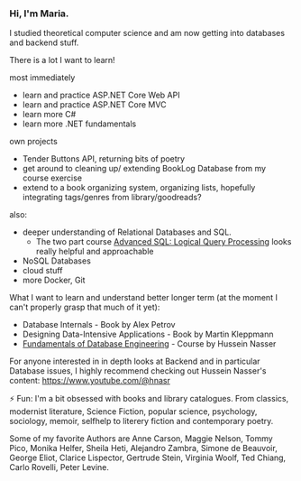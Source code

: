 ### Hi, I'm Maria.

I studied theoretical computer science and am now getting into databases and backend stuff.

There is a lot I want to learn!

most immediately
- learn and practice ASP.NET Core Web API
- learn and practice ASP.NET Core MVC
- learn more C#
- learn more .NET fundamentals

own projects
- Tender Buttons API, returning bits of poetry
- get around to cleaning up/ extending BookLog Database from my course exercise
- extend to a book organizing system, organizing lists, hopefully integrating tags/genres from library/goodreads?

also:
- deeper understanding of Relational Databases and SQL.
  - The two part course [Advanced SQL: Logical Query Processing](https://www.linkedin.com/learning/advanced-sql-logical-query-processing-part-1/) looks really helpful and approachable 
- NoSQL Databases
- cloud stuff
- more Docker, Git

What I want to learn and understand better longer term (at the moment I can't properly grasp that much of it yet):
- Database Internals - Book by Alex Petrov
- Designing Data-Intensive Applications - Book by Martin Kleppmann
- [Fundamentals of Database Engineering](https://www.udemy.com/course/database-engines-crash-course/) - Course by Hussein Nasser

For anyone interested in in depth looks at Backend and in particular Database issues, I highly recommend checking out Hussein Nasser's content:
https://www.youtube.com/@hnasr



⚡ Fun:
I'm a bit obsessed with books and library catalogues. From classics, modernist literature, Science Fiction, popular science, psychology, sociology, memoir, selfhelp to literery fiction and contemporary poetry.

Some of my favorite Authors are Anne Carson, Maggie Nelson, Tommy Pico, Monika Helfer, Sheila Heti, Alejandro Zambra, Simone de Beauvoir, George Eliot, Clarice Lispector, Gertrude Stein, Virginia Woolf, Ted Chiang, Carlo Rovelli, Peter Levine.



<!--
**Malesche/Malesche** is a ✨ _special_ ✨ repository because its `README.md` (this file) appears on your GitHub profile.


Von Klassikern und Modernismus über Science Fiction, Psychologie, Soziologie, Geschichte, Memoir, Selbsthilfe bis zu zeitgenösischer Literatur und Lyrik kann mich sehr viel Verschiedenes begeistern.

Einige meiner Lieblingsautoren sind Anne Carson, Maggie Nelson, Tommy Pico, Monika Helfer, Sheila Heti, Alejandro Zambra, Simone de Beauvoir, George Eliot, Clarice Lispector, Gertrude Stein, Virginia Woolf, Ted Chiang, Carlo Rovelli, Peter Levine.

Here are some ideas to get you started:

- 🔭 I’m currently working on ...
- 🌱 I’m currently learning ...
- 👯 I’m looking to collaborate on ...
- 🤔 I’m looking for help with ...
- 💬 Ask me about ...
- 📫 How to reach me: ...
- 😄 Pronouns: ...
- ⚡ Fun fact: ...
-->
